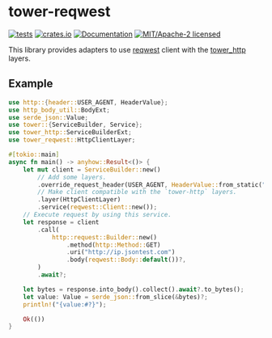 # tower-reqwest

[![tests](https://github.com/alekseysidorov/tower-reqwest/actions/workflows/ci.yml/badge.svg)](https://github.com/alekseysidorov/tower-reqwest/actions/workflows/ci.yml)
[![crates.io](https://img.shields.io/crates/v/tower-reqwest.svg)](https://crates.io/crates/tower-reqwest)
[![Documentation](https://docs.rs/tower-reqwest/badge.svg)](https://docs.rs/tower-reqwest)
[![MIT/Apache-2 licensed](https://img.shields.io/crates/l/tower-reqwest)](./LICENSE)

<!-- ANCHOR: description -->

This library provides adapters to use [reqwest] client with the [tower_http] layers.

## Example

```rust
use http::{header::USER_AGENT, HeaderValue};
use http_body_util::BodyExt;
use serde_json::Value;
use tower::{ServiceBuilder, Service};
use tower_http::ServiceBuilderExt;
use tower_reqwest::HttpClientLayer;

#[tokio::main]
async fn main() -> anyhow::Result<()> {
    let mut client = ServiceBuilder::new()
        // Add some layers.
        .override_request_header(USER_AGENT, HeaderValue::from_static("tower-reqwest"))
        // Make client compatible with the `tower-http` layers.
        .layer(HttpClientLayer)
        .service(reqwest::Client::new());
    // Execute request by using this service.
    let response = client
        .call(
            http::request::Builder::new()
                .method(http::Method::GET)
                .uri("http://ip.jsontest.com")
                .body(reqwest::Body::default())?,
        )
        .await?;

    let bytes = response.into_body().collect().await?.to_bytes();
    let value: Value = serde_json::from_slice(&bytes)?;
    println!("{value:#?}");

    Ok(())
}
```

<!-- ANCHOR_END: description -->

[reqwest]: https://github.com/seanmonstar/reqwest
[tower_http]: https://github.com/tower-rs/tower-http
